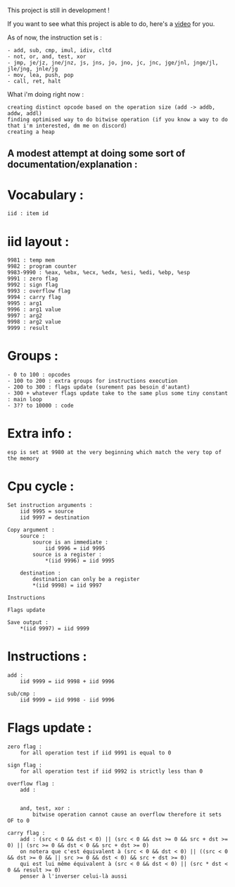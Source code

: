 This project is still in development !

If you want to see what this project is able to do, here's a [video](https://x.com/Sachagd_/status/1940383595673350393) for you.

As of now, the instruction set is : 

    - add, sub, cmp, imul, idiv, cltd 
    - not, or, and, test, xor 
    - jmp, je/jz, jne/jnz, js, jns, jo, jno, jc, jnc, jge/jnl, jnge/jl, jle/jng, jnle/jg
    - mov, lea, push, pop
    - call, ret, halt

What i'm doing right now : 

    creating distinct opcode based on the operation size (add -> addb, addw, addl)
    finding optimised way to do bitwise operation (if you know a way to do that i'm interested, dm me on discord)
    creating a heap

## A modest attempt at doing some sort of documentation/explanation : 

# Vocabulary :
    iid : item id

# iid layout : 
    9981 : temp mem 
    9982 : program counter
    9983-9990 : %eax, %ebx, %ecx, %edx, %esi, %edi, %ebp, %esp
    9991 : zero flag
    9992 : sign flag
    9993 : overflow flag
    9994 : carry flag
    9995 : arg1
    9996 : arg1 value
    9997 : arg2
    9998 : arg2 value
    9999 : result

# Groups :
    - 0 to 100 : opcodes
    - 100 to 200 : extra groups for instructions execution
    - 200 to 300 : flags update (surement pas besoin d'autant)
    - 300 + whatever flags update take to the same plus some tiny constant : main loop
    - 3?? to 10000 : code 

# Extra info : 
    esp is set at 9980 at the very beginning which match the very top of the memory 

# Cpu cycle : 
    Set instruction arguments :
        iid 9995 = source
        iid 9997 = destination

    Copy argument : 
        source :
            source is an immediate : 
                iid 9996 = iid 9995
            source is a register : 
                *(iid 9996) = iid 9995

        destination : 
            destination can only be a register
            *(iid 9998) = iid 9997

    Instructions

    Flags update

    Save output : 
        *(iid 9997) = iid 9999

# Instructions : 
    add : 
        iid 9999 = iid 9998 + iid 9996

    sub/cmp :
        iid 9999 = iid 9998 - iid 9996 


# Flags update :
    zero flag : 
        for all operation test if iid 9991 is equal to 0  

    sign flag : 
        for all operation test if iid 9992 is strictly less than 0 

    overflow flag : 
        add :


        and, test, xor :  
            bitwise operation cannot cause an overflow therefore it sets OF to 0

    carry flag : 
        add : (src < 0 && dst < 0) || (src < 0 && dst >= 0 && src + dst >= 0) || (src >= 0 && dst < 0 && src + dst >= 0)
        on notera que c'est équivalent à (src < 0 && dst < 0) || ((src < 0 && dst >= 0 && || src >= 0 && dst < 0) && src + dst >= 0) 
        qui est lui même équivalent à (src < 0 && dst < 0) || (src * dst < 0 && result >= 0)
        penser à l'inverser celui-là aussi
